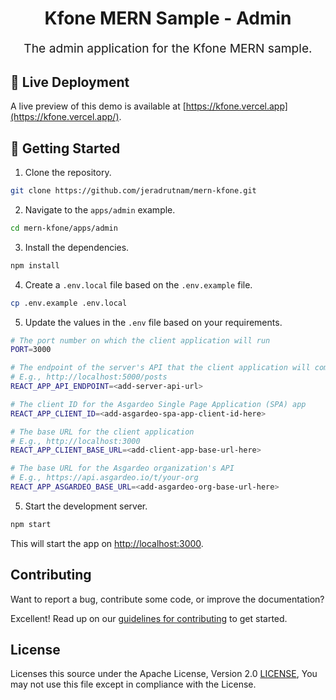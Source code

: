 <p align="center" style="color: #343a40">
  <h1 align="center">Kfone MERN Sample - Admin</h1>
</p>
<p align="center" style="font-size: 1.2rem;">The admin application for the Kfone MERN sample.</p>

## 👀 Live Deployment

A live preview of this demo is available at [https://kfone.vercel.app](https://kfone.vercel.app/).

## 🚀 Getting Started

1. Clone the repository.

```bash
git clone https://github.com/jeradrutnam/mern-kfone.git
```

2. Navigate to the `apps/admin` example.

```bash
cd mern-kfone/apps/admin
```

3. Install the dependencies.

```bash
npm install
```

4. Create a `.env.local` file based on the `.env.example` file.

```bash
cp .env.example .env.local
```

5. Update the values in the `.env` file based on your requirements.

```bash
# The port number on which the client application will run
PORT=3000

# The endpoint of the server's API that the client application will communicate with
# E.g., http://localhost:5000/posts
REACT_APP_API_ENDPOINT=<add-server-api-url>

# The client ID for the Asgardeo Single Page Application (SPA) app
REACT_APP_CLIENT_ID=<add-asgardeo-spa-app-client-id-here>

# The base URL for the client application
# E.g., http://localhost:3000
REACT_APP_CLIENT_BASE_URL=<add-client-app-base-url-here>

# The base URL for the Asgardeo organization's API
# E.g., https://api.asgardeo.io/t/your-org
REACT_APP_ASGARDEO_BASE_URL=<add-asgardeo-org-base-url-here>
```

5. Start the development server.

```bash
npm start
```

This will start the app on [http://localhost:3000](http://localhost:3000).

## Contributing

Want to report a bug, contribute some code, or improve the documentation?

Excellent! Read up on our [guidelines for contributing](../../CONTRIBUTING.md) to get started.

## License

Licenses this source under the Apache License, Version 2.0 [LICENSE](../../LICENSE), You may not use this file except in compliance with the License.
